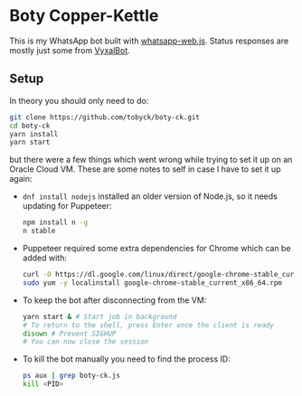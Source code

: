 # Boty Copper-Kettle

This is my WhatsApp bot built with [whatsapp-web.js](https://github.com/pedroslopez/whatsapp-web.js). Status responses are mostly just some from [VyxalBot](https://github.com/Vyxal/VyxalBot2).

## Setup

In theory you should only need to do:

```bash
git clone https://github.com/tobyck/boty-ck.git
cd boty-ck
yarn install
yarn start
```

but there were a few things which went wrong while trying to set it up on an Oracle Cloud VM. These are some notes to self in case I have to set it up again:

- `dnf install nodejs` installed an older version of Node.js, so it needs updating for Puppeteer:

    ```bash
    npm install n -g
    n stable
    ```

- Puppeteer required some extra dependencies for Chrome which can be added with:

    ```bash
    curl -O https://dl.google.com/linux/direct/google-chrome-stable_current_x86_64.rpm
    sudo yum -y localinstall google-chrome-stable_current_x86_64.rpm
    ```

- To keep the bot after disconnecting from the VM:

    ```bash
    yarn start & # Start job in background
    # To return to the shell, press Enter once the client is ready
    disown # Prevent SIGHUP
    # You can now close the session
    ```

- To kill the bot manually you need to find the process ID:

    ```bash
    ps aux | grep boty-ck.js
    kill <PID>
    ```